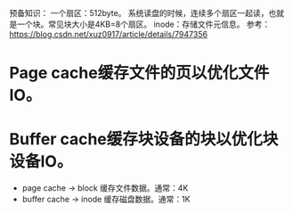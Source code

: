 预备知识：
一个扇区：512byte。
系统读盘的时候，连续多个扇区一起读，也就是一个块。常见块大小是4KB=8个扇区。
inode：存储文件元信息。
参考：https://blog.csdn.net/xuz0917/article/details/7947356

# Page cache缓存文件的页以优化文件IO。
# Buffer cache缓存块设备的块以优化块设备IO。

- page cache → block   缓存文件数据。通常：4K
- buffer cache → inode  缓存磁盘数据。通常：1K

